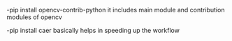 -pip install opencv-contrib-python
it includes main module and contribution modules of opencv

-pip install caer
basically helps in speeding up the workflow

